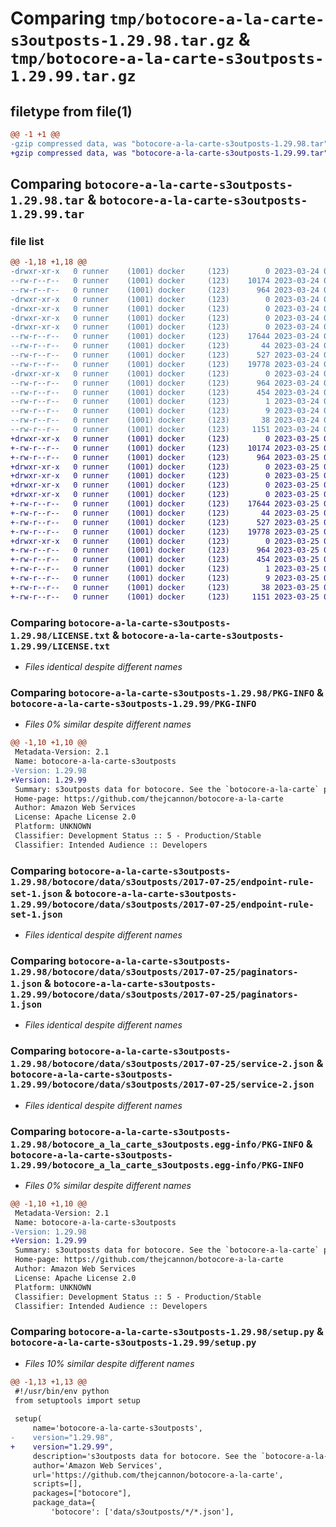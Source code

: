 # Comparing `tmp/botocore-a-la-carte-s3outposts-1.29.98.tar.gz` & `tmp/botocore-a-la-carte-s3outposts-1.29.99.tar.gz`

## filetype from file(1)

```diff
@@ -1 +1 @@
-gzip compressed data, was "botocore-a-la-carte-s3outposts-1.29.98.tar", last modified: Fri Mar 24 01:24:41 2023, max compression
+gzip compressed data, was "botocore-a-la-carte-s3outposts-1.29.99.tar", last modified: Sat Mar 25 01:23:10 2023, max compression
```

## Comparing `botocore-a-la-carte-s3outposts-1.29.98.tar` & `botocore-a-la-carte-s3outposts-1.29.99.tar`

### file list

```diff
@@ -1,18 +1,18 @@
-drwxr-xr-x   0 runner    (1001) docker     (123)        0 2023-03-24 01:24:41.498155 botocore-a-la-carte-s3outposts-1.29.98/
--rw-r--r--   0 runner    (1001) docker     (123)    10174 2023-03-24 01:24:41.000000 botocore-a-la-carte-s3outposts-1.29.98/LICENSE.txt
--rw-r--r--   0 runner    (1001) docker     (123)      964 2023-03-24 01:24:41.498155 botocore-a-la-carte-s3outposts-1.29.98/PKG-INFO
-drwxr-xr-x   0 runner    (1001) docker     (123)        0 2023-03-24 01:24:41.494155 botocore-a-la-carte-s3outposts-1.29.98/botocore/
-drwxr-xr-x   0 runner    (1001) docker     (123)        0 2023-03-24 01:24:41.494155 botocore-a-la-carte-s3outposts-1.29.98/botocore/data/
-drwxr-xr-x   0 runner    (1001) docker     (123)        0 2023-03-24 01:24:41.494155 botocore-a-la-carte-s3outposts-1.29.98/botocore/data/s3outposts/
-drwxr-xr-x   0 runner    (1001) docker     (123)        0 2023-03-24 01:24:41.494155 botocore-a-la-carte-s3outposts-1.29.98/botocore/data/s3outposts/2017-07-25/
--rw-r--r--   0 runner    (1001) docker     (123)    17644 2023-03-24 01:23:57.000000 botocore-a-la-carte-s3outposts-1.29.98/botocore/data/s3outposts/2017-07-25/endpoint-rule-set-1.json
--rw-r--r--   0 runner    (1001) docker     (123)       44 2023-03-24 01:23:57.000000 botocore-a-la-carte-s3outposts-1.29.98/botocore/data/s3outposts/2017-07-25/examples-1.json
--rw-r--r--   0 runner    (1001) docker     (123)      527 2023-03-24 01:23:57.000000 botocore-a-la-carte-s3outposts-1.29.98/botocore/data/s3outposts/2017-07-25/paginators-1.json
--rw-r--r--   0 runner    (1001) docker     (123)    19778 2023-03-24 01:23:57.000000 botocore-a-la-carte-s3outposts-1.29.98/botocore/data/s3outposts/2017-07-25/service-2.json
-drwxr-xr-x   0 runner    (1001) docker     (123)        0 2023-03-24 01:24:41.498155 botocore-a-la-carte-s3outposts-1.29.98/botocore_a_la_carte_s3outposts.egg-info/
--rw-r--r--   0 runner    (1001) docker     (123)      964 2023-03-24 01:24:41.000000 botocore-a-la-carte-s3outposts-1.29.98/botocore_a_la_carte_s3outposts.egg-info/PKG-INFO
--rw-r--r--   0 runner    (1001) docker     (123)      454 2023-03-24 01:24:41.000000 botocore-a-la-carte-s3outposts-1.29.98/botocore_a_la_carte_s3outposts.egg-info/SOURCES.txt
--rw-r--r--   0 runner    (1001) docker     (123)        1 2023-03-24 01:24:41.000000 botocore-a-la-carte-s3outposts-1.29.98/botocore_a_la_carte_s3outposts.egg-info/dependency_links.txt
--rw-r--r--   0 runner    (1001) docker     (123)        9 2023-03-24 01:24:41.000000 botocore-a-la-carte-s3outposts-1.29.98/botocore_a_la_carte_s3outposts.egg-info/top_level.txt
--rw-r--r--   0 runner    (1001) docker     (123)       38 2023-03-24 01:24:41.498155 botocore-a-la-carte-s3outposts-1.29.98/setup.cfg
--rw-r--r--   0 runner    (1001) docker     (123)     1151 2023-03-24 01:24:41.000000 botocore-a-la-carte-s3outposts-1.29.98/setup.py
+drwxr-xr-x   0 runner    (1001) docker     (123)        0 2023-03-25 01:23:10.101171 botocore-a-la-carte-s3outposts-1.29.99/
+-rw-r--r--   0 runner    (1001) docker     (123)    10174 2023-03-25 01:23:09.000000 botocore-a-la-carte-s3outposts-1.29.99/LICENSE.txt
+-rw-r--r--   0 runner    (1001) docker     (123)      964 2023-03-25 01:23:10.101171 botocore-a-la-carte-s3outposts-1.29.99/PKG-INFO
+drwxr-xr-x   0 runner    (1001) docker     (123)        0 2023-03-25 01:23:10.101171 botocore-a-la-carte-s3outposts-1.29.99/botocore/
+drwxr-xr-x   0 runner    (1001) docker     (123)        0 2023-03-25 01:23:10.101171 botocore-a-la-carte-s3outposts-1.29.99/botocore/data/
+drwxr-xr-x   0 runner    (1001) docker     (123)        0 2023-03-25 01:23:10.101171 botocore-a-la-carte-s3outposts-1.29.99/botocore/data/s3outposts/
+drwxr-xr-x   0 runner    (1001) docker     (123)        0 2023-03-25 01:23:10.101171 botocore-a-la-carte-s3outposts-1.29.99/botocore/data/s3outposts/2017-07-25/
+-rw-r--r--   0 runner    (1001) docker     (123)    17644 2023-03-25 01:22:12.000000 botocore-a-la-carte-s3outposts-1.29.99/botocore/data/s3outposts/2017-07-25/endpoint-rule-set-1.json
+-rw-r--r--   0 runner    (1001) docker     (123)       44 2023-03-25 01:22:12.000000 botocore-a-la-carte-s3outposts-1.29.99/botocore/data/s3outposts/2017-07-25/examples-1.json
+-rw-r--r--   0 runner    (1001) docker     (123)      527 2023-03-25 01:22:12.000000 botocore-a-la-carte-s3outposts-1.29.99/botocore/data/s3outposts/2017-07-25/paginators-1.json
+-rw-r--r--   0 runner    (1001) docker     (123)    19778 2023-03-25 01:22:12.000000 botocore-a-la-carte-s3outposts-1.29.99/botocore/data/s3outposts/2017-07-25/service-2.json
+drwxr-xr-x   0 runner    (1001) docker     (123)        0 2023-03-25 01:23:10.101171 botocore-a-la-carte-s3outposts-1.29.99/botocore_a_la_carte_s3outposts.egg-info/
+-rw-r--r--   0 runner    (1001) docker     (123)      964 2023-03-25 01:23:10.000000 botocore-a-la-carte-s3outposts-1.29.99/botocore_a_la_carte_s3outposts.egg-info/PKG-INFO
+-rw-r--r--   0 runner    (1001) docker     (123)      454 2023-03-25 01:23:10.000000 botocore-a-la-carte-s3outposts-1.29.99/botocore_a_la_carte_s3outposts.egg-info/SOURCES.txt
+-rw-r--r--   0 runner    (1001) docker     (123)        1 2023-03-25 01:23:10.000000 botocore-a-la-carte-s3outposts-1.29.99/botocore_a_la_carte_s3outposts.egg-info/dependency_links.txt
+-rw-r--r--   0 runner    (1001) docker     (123)        9 2023-03-25 01:23:10.000000 botocore-a-la-carte-s3outposts-1.29.99/botocore_a_la_carte_s3outposts.egg-info/top_level.txt
+-rw-r--r--   0 runner    (1001) docker     (123)       38 2023-03-25 01:23:10.105171 botocore-a-la-carte-s3outposts-1.29.99/setup.cfg
+-rw-r--r--   0 runner    (1001) docker     (123)     1151 2023-03-25 01:23:09.000000 botocore-a-la-carte-s3outposts-1.29.99/setup.py
```

### Comparing `botocore-a-la-carte-s3outposts-1.29.98/LICENSE.txt` & `botocore-a-la-carte-s3outposts-1.29.99/LICENSE.txt`

 * *Files identical despite different names*

### Comparing `botocore-a-la-carte-s3outposts-1.29.98/PKG-INFO` & `botocore-a-la-carte-s3outposts-1.29.99/PKG-INFO`

 * *Files 0% similar despite different names*

```diff
@@ -1,10 +1,10 @@
 Metadata-Version: 2.1
 Name: botocore-a-la-carte-s3outposts
-Version: 1.29.98
+Version: 1.29.99
 Summary: s3outposts data for botocore. See the `botocore-a-la-carte` package for more info.
 Home-page: https://github.com/thejcannon/botocore-a-la-carte
 Author: Amazon Web Services
 License: Apache License 2.0
 Platform: UNKNOWN
 Classifier: Development Status :: 5 - Production/Stable
 Classifier: Intended Audience :: Developers
```

### Comparing `botocore-a-la-carte-s3outposts-1.29.98/botocore/data/s3outposts/2017-07-25/endpoint-rule-set-1.json` & `botocore-a-la-carte-s3outposts-1.29.99/botocore/data/s3outposts/2017-07-25/endpoint-rule-set-1.json`

 * *Files identical despite different names*

### Comparing `botocore-a-la-carte-s3outposts-1.29.98/botocore/data/s3outposts/2017-07-25/paginators-1.json` & `botocore-a-la-carte-s3outposts-1.29.99/botocore/data/s3outposts/2017-07-25/paginators-1.json`

 * *Files identical despite different names*

### Comparing `botocore-a-la-carte-s3outposts-1.29.98/botocore/data/s3outposts/2017-07-25/service-2.json` & `botocore-a-la-carte-s3outposts-1.29.99/botocore/data/s3outposts/2017-07-25/service-2.json`

 * *Files identical despite different names*

### Comparing `botocore-a-la-carte-s3outposts-1.29.98/botocore_a_la_carte_s3outposts.egg-info/PKG-INFO` & `botocore-a-la-carte-s3outposts-1.29.99/botocore_a_la_carte_s3outposts.egg-info/PKG-INFO`

 * *Files 0% similar despite different names*

```diff
@@ -1,10 +1,10 @@
 Metadata-Version: 2.1
 Name: botocore-a-la-carte-s3outposts
-Version: 1.29.98
+Version: 1.29.99
 Summary: s3outposts data for botocore. See the `botocore-a-la-carte` package for more info.
 Home-page: https://github.com/thejcannon/botocore-a-la-carte
 Author: Amazon Web Services
 License: Apache License 2.0
 Platform: UNKNOWN
 Classifier: Development Status :: 5 - Production/Stable
 Classifier: Intended Audience :: Developers
```

### Comparing `botocore-a-la-carte-s3outposts-1.29.98/setup.py` & `botocore-a-la-carte-s3outposts-1.29.99/setup.py`

 * *Files 10% similar despite different names*

```diff
@@ -1,13 +1,13 @@
 #!/usr/bin/env python
 from setuptools import setup
 
 setup(
     name='botocore-a-la-carte-s3outposts',
-    version="1.29.98",
+    version="1.29.99",
     description='s3outposts data for botocore. See the `botocore-a-la-carte` package for more info.',
     author='Amazon Web Services',
     url='https://github.com/thejcannon/botocore-a-la-carte',
     scripts=[],
     packages=["botocore"],
     package_data={
         'botocore': ['data/s3outposts/*/*.json'],
```

